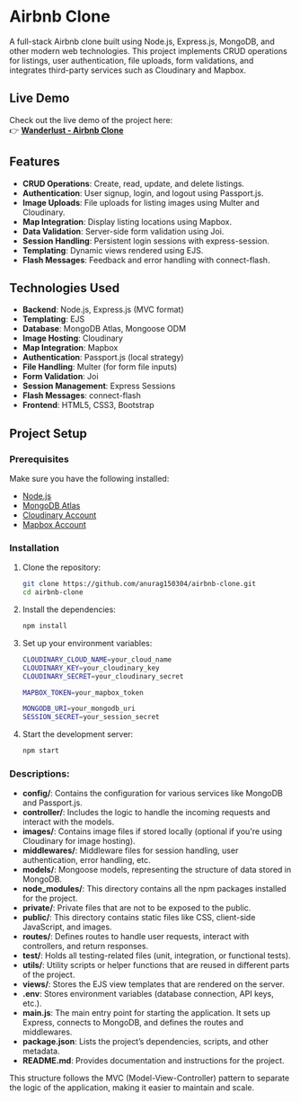 # Airbnb Clone

A full-stack Airbnb clone built using Node.js, Express.js, MongoDB, and other modern web technologies. This project implements CRUD operations for listings, user authentication, file uploads, form validations, and integrates third-party services such as Cloudinary and Mapbox.

## Live Demo

Check out the live demo of the project here:  
👉 **[Wanderlust - Airbnb Clone](https://wanderlust-mmuj.onrender.com/listings)**

## Features

- **CRUD Operations**: Create, read, update, and delete listings.
- **Authentication**: User signup, login, and logout using Passport.js.
- **Image Uploads**: File uploads for listing images using Multer and Cloudinary.
- **Map Integration**: Display listing locations using Mapbox.
- **Data Validation**: Server-side form validation using Joi.
- **Session Handling**: Persistent login sessions with express-session.
- **Templating**: Dynamic views rendered using EJS.
- **Flash Messages**: Feedback and error handling with connect-flash.
  
## Technologies Used

- **Backend**: Node.js, Express.js (MVC format)
- **Templating**: EJS
- **Database**: MongoDB Atlas, Mongoose ODM
- **Image Hosting**: Cloudinary
- **Map Integration**: Mapbox
- **Authentication**: Passport.js (local strategy)
- **File Handling**: Multer (for form file inputs)
- **Form Validation**: Joi
- **Session Management**: Express Sessions
- **Flash Messages**: connect-flash
- **Frontend**: HTML5, CSS3, Bootstrap

## Project Setup

### Prerequisites

Make sure you have the following installed:

- [Node.js](https://nodejs.org/)
- [MongoDB Atlas](https://www.mongodb.com/cloud/atlas)
- [Cloudinary Account](https://cloudinary.com/)
- [Mapbox Account](https://www.mapbox.com/)

### Installation

1. Clone the repository:

   ```bash
   git clone https://github.com/anurag150304/airbnb-clone.git
   cd airbnb-clone
   
2. Install the dependencies:

   ```bash
   npm install

3. Set up your environment variables:
    ```bash
    CLOUDINARY_CLOUD_NAME=your_cloud_name
    CLOUDINARY_KEY=your_cloudinary_key
    CLOUDINARY_SECRET=your_cloudinary_secret
    
    MAPBOX_TOKEN=your_mapbox_token
    
    MONGODB_URI=your_mongodb_uri
    SESSION_SECRET=your_session_secret

4. Start the development server:
     ```bash
     npm start

### Descriptions:

- **config/**: Contains the configuration for various services like MongoDB and Passport.js.
- **controller/**: Includes the logic to handle the incoming requests and interact with the models.
- **images/**: Contains image files if stored locally (optional if you're using Cloudinary for image hosting).
- **middlewares/**: Middleware files for session handling, user authentication, error handling, etc.
- **models/**: Mongoose models, representing the structure of data stored in MongoDB.
- **node_modules/**: This directory contains all the npm packages installed for the project.
- **private/**: Private files that are not to be exposed to the public.
- **public/**: This directory contains static files like CSS, client-side JavaScript, and images.
- **routes/**: Defines routes to handle user requests, interact with controllers, and return responses.
- **test/**: Holds all testing-related files (unit, integration, or functional tests).
- **utils/**: Utility scripts or helper functions that are reused in different parts of the project.
- **views/**: Stores the EJS view templates that are rendered on the server.
- **.env**: Stores environment variables (database connection, API keys, etc.).
- **main.js**: The main entry point for starting the application. It sets up Express, connects to MongoDB, and defines the routes and middlewares.
- **package.json**: Lists the project’s dependencies, scripts, and other metadata.
- **README.md**: Provides documentation and instructions for the project.

This structure follows the MVC (Model-View-Controller) pattern to separate the logic of the application, making it easier to maintain and scale.
